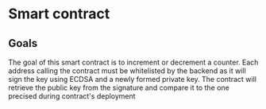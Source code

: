# Smart contract


## Goals

The goal of this smart contract is to increment or decrement a counter. Each address calling the contract must be whitelisted by the backend as it will sign the key using ECDSA and a newly formed private key. The contract will retrieve the public key from the signature and compare it to the one precised during contract's deployment

